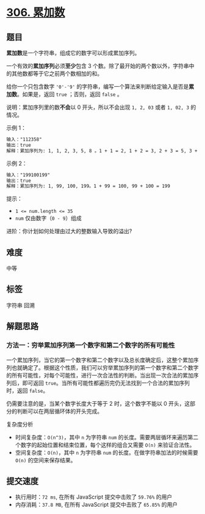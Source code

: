 # [306. 累加数](https://leetcode-cn.com/problems/additive-number/)

## 题目

**累加数**是一个字符串，组成它的数字可以形成累加序列。

一个有效的**累加序列**必须**至少**包含 3 个数。除了最开始的两个数以外，字符串中的其他数都等于它之前两个数相加的和。

给你一个只包含数字 `'0'-'9'` 的字符串，编写一个算法来判断给定输入是否是**累加数**。如果是，返回 `true` ；否则，返回 `false` 。

说明：累加序列里的数**不会**以 0 开头，所以不会出现 `1, 2, 03` 或者 `1, 02, 3` 的情况。

示例 1：

```txt
输入："112358"
输出：true
解释：累加序列为: 1, 1, 2, 3, 5, 8 。1 + 1 = 2, 1 + 2 = 3, 2 + 3 = 5, 3 + 5 = 8
```

示例 2：

```txt
输入："199100199"
输出：true
解释：累加序列为: 1, 99, 100, 199。1 + 99 = 100, 99 + 100 = 199
```

提示：

- `1 <= num.length <= 35`
- `num` 仅由数字（`0 - 9`）组成

进阶：你计划如何处理由过大的整数输入导致的溢出?

## 难度

中等

## 标签

字符串 回溯

## 解题思路

### 方法一：穷举累加序列第一个数字和第二个数字的所有可能性

一个累加序列，当它的第一个数字和第二个数字以及总长度确定后，这整个累加序列也就确定了。根据这个性质，我们可以穷举累加序列的第一个数字和第二个数字的所有可能性，对每个可能性，进行一次合法性的判断。当出现一次合法的累加序列后，即可返回 `true`。当所有可能性都遍历完仍无法找到一个合法的累加序列时，返回 `false`。

仍需要注意的是，当某个数字长度大于等于 2 时，这个数字不能以 0 开头，这部分的判断可以在两层循环体的开头完成。

复杂度分析

- 时间复杂度：`O(n^3)`，其中 `n` 为字符串 `num` 的长度。需要两层循环来遍历第二个数字的起始位置和结束位置，每个这样的组合又需要 `O(n)` 来验证合法性。
- 空间复杂度：`O(n)`，其中 `n` 为字符串 `num` 的长度。在做字符串加法的时候需要 `O(n)` 的空间来保存结果。

## 提交速度

- 执行用时：`72 ms`, 在所有 JavaScript 提交中击败了 `59.76%` 的用户
- 内存消耗：`37.8 MB`, 在所有 JavaScript 提交中击败了 `65.85%` 的用户
